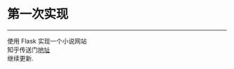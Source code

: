 # 第一次实现
----
使用 Flask 实现一个小说网站<br>
知乎传送门<a href="https://zhuanlan.zhihu.com/p/26558641#tipjar">地址</a><br>
继续更新.
